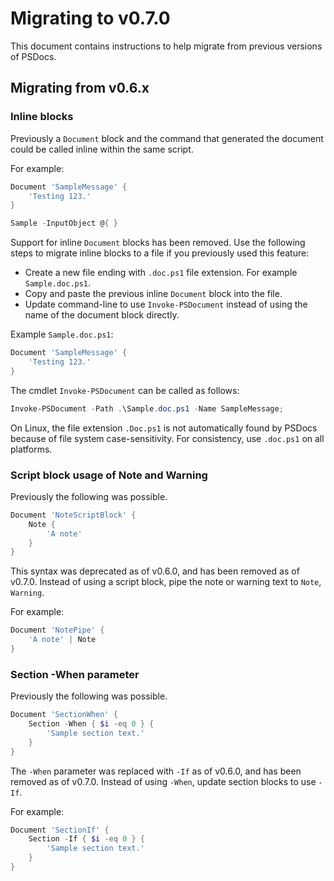 # Migrating to v0.7.0

This document contains instructions to help migrate from previous versions of PSDocs.

## Migrating from v0.6.x

### Inline blocks

Previously a `Document` block and the command that generated the document could be called inline within the same script.

For example:

```powershell
Document 'SampleMessage' {
    'Testing 123.'
}

Sample -InputObject @{ }
```

Support for inline `Document` blocks has been removed. Use the following steps to migrate inline blocks to a file if you previously used this feature:

- Create a new file ending with `.doc.ps1` file extension. For example `Sample.doc.ps1`.
- Copy and paste the previous inline `Document` block into the file.
- Update command-line to use `Invoke-PSDocument` instead of using the name of the document block directly.

Example `Sample.doc.ps1`:

```powershell
Document 'SampleMessage' {
    'Testing 123.'
}
```

The cmdlet `Invoke-PSDocument` can be called as follows:

```powershell
Invoke-PSDocument -Path .\Sample.doc.ps1 -Name SampleMessage;
```

On Linux, the file extension `.Doc.ps1` is not automatically found by PSDocs because of file system case-sensitivity. For consistency, use `.doc.ps1` on all platforms.

### Script block usage of Note and Warning

Previously the following was possible.

```powershell
Document 'NoteScriptBlock' {
    Note {
        'A note'
    }
}
```

This syntax was deprecated as of v0.6.0, and has been removed as of v0.7.0.
Instead of using a script block, pipe the note or warning text to `Note`, `Warning`.

For example:

```powershell
Document 'NotePipe' {
    'A note' | Note
}
```

### Section -When parameter

Previously the following was possible.

```powershell
Document 'SectionWhen' {
    Section -When { $i -eq 0 } {
        'Sample section text.'
    }
}
```

The `-When` parameter was replaced with `-If` as of v0.6.0, and has been removed as of v0.7.0.
Instead of using `-When`, update section blocks to use `-If`.

For example:

```powershell
Document 'SectionIf' {
    Section -If { $i -eq 0 } {
        'Sample section text.'
    }
}
```
